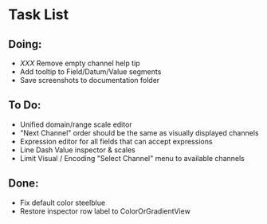 # Task List

## Doing:

 - *XXX* Remove empty channel help tip 
 - Add tooltip to Field/Datum/Value segments
 - Save screenshots to documentation folder

## To Do:

 - Unified domain/range scale editor
 - "Next Channel" order should be the same as visually displayed channels
 - Expression editor for all fields that can accept expressions
 - Line Dash Value inspector & scales
 - Limit Visual / Encoding "Select Channel" menu to available channels

## Done:

 - Fix default color steelblue
 - Restore inspector row label to ColorOrGradientView
